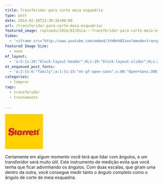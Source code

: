 ```yaml
---
title: Transferidor para corte meia esquadria
type: post
date: 2014-02-20T13:30:16+00:00
url: /transferidor-para-corte-meia-esquadria/
featured_image: /uploads/2014/02/Dica-–-Transferidor-para-corte-meia-esquadria.jpg
Video:
  - '<iframe src="http://www.youtube.com/embed/3tHNnhBIavo?wmode=transparent" frameborder="0" width="620" height="380"></iframe>'
Featured Image Size:
  - none
mf_layout:
  - 'a:5:{s:19:"block-layout-header";N;s:19:"block-layout-slider";N;s:22:"block-layout-structure";s:10:"full-width";s:25:"block-layout-left_sidebar";s:12:"blog-sidebar";s:26:"block-layout-right_sidebar";s:12:"blog-sidebar";}'
et_enqueued_post_fonts:
  - 'a:2:{s:6:"family";a:1:{s:15:"et-gf-open-sans";s:80:"Open+Sans:300,300italic,regular,italic,600,600italic,700,700italic,800,800italic";}s:6:"subset";a:2:{i:0;s:5:"latin";i:1;s:9:"latin-ext";}}'
categories:
  - Comprar
tags:
  - transferidor
  - treinamento

---
```

[<img loading="lazy" class=" size-full wp-image-1562 alignleft" src="/uploads/2013/11/logo01.jpg" alt="logo01" width="125" height="115" />][1]



Certamente em algum momento você terá que lidar com ângulos, e um transferidor será muito útil. Este instrumento de medição evita que você tenha que ficar adivinhando os ângulos. Com duas escalas, que giram uma dentro da outra, você consegue medir tanto o ângulo completo como o ângulo de corte de meia esquadria.

 [1]: http://www.starrett.com.br/